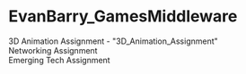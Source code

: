 # EvanBarry_GamesMiddleware  
3D Animation Assignment - "3D_Animation_Assignment"  
Networking Assignment  
Emerging Tech Assignment  
